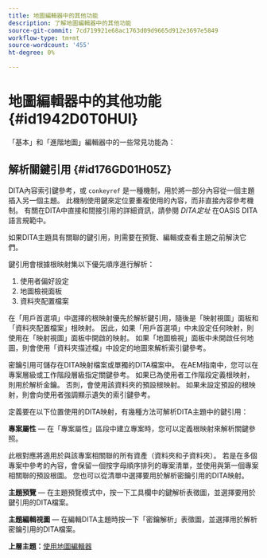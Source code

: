 ```yaml
---
title: 地圖編輯器中的其他功能
description: 了解地圖編輯器中的其他功能
source-git-commit: 7cd719921e68ac1763d09d9665d912e3697e5849
workflow-type: tm+mt
source-wordcount: '455'
ht-degree: 0%

---
```



# 地圖編輯器中的其他功能 {#id1942D0T0HUI}

「基本」和「進階地圖」編輯器中的一些常見功能為：

## 解析關鍵引用 {#id176GD01H05Z}

DITA內容索引鍵參考，或 `conkeyref` 是一種機制，用於將一部分內容從一個主題插入另一個主題。 此機制使用鍵來定位要重複使用的內容，而非直接內容參考機制。 有關在DITA中直接和間接引用的詳細資訊，請參閱 *DITA定址* 在OASIS DITA語言規範中。

如果DITA主題具有關聯的鍵引用，則需要在預覽、編輯或查看主題之前解決它們。

鍵引用會根據根映射集以下優先順序進行解析：

1. 使用者偏好設定
1. 地圖檢視面板
1. 資料夾配置檔案

在「用戶首選項」中選擇的根映射優先於解析鍵引用，隨後是「映射視圖」面板和「資料夾配置檔案」根映射。 因此，如果「用戶首選項」中未設定任何映射，則使用在「映射視圖」面板中開啟的映射。 如果「地圖檢視」面板中未開啟任何地圖，則會使用「資料夾描述檔」中設定的地圖來解析索引鍵參考。

密鑰引用可儲存在DITA映射檔案或單獨的DITA檔案中。 在AEM指南中，您可以在專案層級或工作階段層級指定關鍵參考。 如果已為使用者工作階段定義根映射，則用於解析金鑰。 否則，會使用該資料夾的預設根映射。 如果未設定預設的根映射，則會向使用者強調顯示遺失的索引鍵參考。

定義要在以下位置使用的DITA映射，有幾種方法可解析DITA主題中的鍵引用：

**專案屬性**  — 在「專案屬性」區段中建立專案時，您可以定義根映射來解析關鍵參照。

此根對應將適用於與該專案相關聯的所有資產（資料夾和子資料夾）。 若是在多個專案中參考的內容，會保留一個按字母順序排列的專案清單，並使用與第一個專案相關聯的預設根圖。 您也可以從清單中選擇要用於解析密鑰引用的DITA映射。

**主題預覽**  — 在主題預覽模式中，按一下工具欄中的鍵解析表徵圖，並選擇要用於鍵引用的DITA檔案。

**主題編輯視圖**  — 在編輯DITA主題時按一下「密鑰解析」表徵圖，並選擇用於解析密鑰引用的DITA檔案。

**上層主題：**[&#x200B;使用地圖編輯器](map-editor.md)

